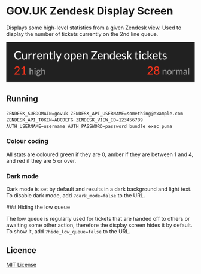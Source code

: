 # GOV.UK Zendesk Display Screen

Displays some high-level statistics from a given Zendesk view. Used to display the number of tickets currently on the 2nd line queue.

![GOV.UK Zendesk Display Screen](docs/displayscreen.png)

## Running

`ZENDESK_SUBDOMAIN=govuk ZENDESK_API_USERNAME=something@example.com ZENDESK_API_TOKEN=ABCDEFG ZENDESK_VIEW_ID=123456789 AUTH_USERNAME=username AUTH_PASSWORD=password bundle exec puma`

### Colour coding

All stats are coloured green if they are 0, amber if they are between 1 and 4, and red if they are 5 or over.

### Dark mode

Dark mode is set by default and results in a dark background and light text. To disable dark mode, add `?dark_mode=false` to the URL.

### Hiding the low queue

The low queue is regularly used for tickets that are handed off to others or awaiting some other action, therefore the display screen hides it by default. To show it, add `?hide_low_queue=false` to the URL.

## Licence

[MIT License](LICENCE)
